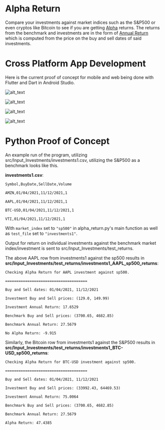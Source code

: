 # Alpha Return

Compare your investments against market indices such as the S&P500 or even cryptos like Bitcoin to see if you are getting [Alpha](https://www.investopedia.com/terms/a/alpha.asp) returns. The returns from the benchmark and investments are in the form of [Annual Return](https://www.investopedia.com/terms/a/annual-return.asp) which is computed from the price on the buy and sell dates of said investments.

# Cross Platform App Development

Here is the current proof of concept for mobile and web being done with Flutter and Dart in Android Studio.

![alt_text](https://github.com/andrew-d-gordon/alpha-return/blob/master/docs/images/nexus_demo_beta.png?raw=true)

![alt_text](https://github.com/andrew-d-gordon/alpha-return/blob/master/docs/images/nexus_demo_beta_add_investment.png?raw=true)

![alt_text](https://github.com/andrew-d-gordon/alpha-return/blob/master/docs/images/nexus_demo_beta_add_investment_2.png?raw=true)

![alt_text](https://github.com/andrew-d-gordon/alpha-return/blob/master/docs/images/nexus_demo_beta_alpha_return.png?raw=true)

# Python Proof of Concept

An example run of the program, utilizing src/Input_Investments/investments1.csv, utilizing the S&P500 as a benchmark looks like this.

**investments1.csv**:

`Symbol,BuyDate,SellDate,Volume`

`AMZN,01/04/2021,11/12/2021,1`

`AAPL,01/04/2021,11/12/2021,1`

`BTC-USD,01/04/2021,11/12/2021,1`

`VTI,01/04/2021,11/12/2021,1`

With `market_index` set to `"sp500"` in alpha_return.py's main function as well as `test_file` set to `"investments1"`.

Output for return on individual investments against the benchmark market index/investment is sent to src/Input_Investments/test_returns.

The above AAPL row from investments1 against the sp500 results in **src/Input_Investments/test_returns/investments1_AAPL_sp500_returns**:

`Checking Alpha Return for AAPL investment against sp500.`

`=====================================`

`Buy and Sell dates: 01/04/2021, 11/12/2021`

`Investment Buy and Sell prices: (129.0, 149.99)`

`Investment Annual Return: 17.6529`

`Benchmark Buy and Sell prices: (3700.65, 4682.85)`

`Benchmark Annual Return: 27.5679`

`No Alpha Return: -9.915`

Similarly, the Bitcoin row from investments1 against the S&P500 results in **src/Input_Investments/test_returns/investments1_BTC-USD_sp500_returns**:

`Checking Alpha Return for BTC-USD investment against sp500.`

`=====================================`

`Buy and Sell dates: 01/04/2021, 11/12/2021`

`Investment Buy and Sell prices: (33992.43, 64469.53)`

`Investment Annual Return: 75.0064`

`Benchmark Buy and Sell prices: (3700.65, 4682.85)`

`Benchmark Annual Return: 27.5679`

`Alpha Return: 47.4385`
